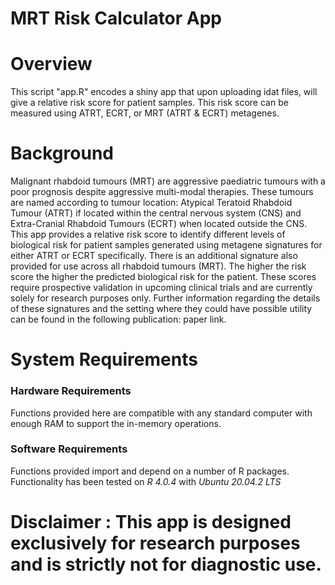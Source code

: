 # MRT Risk Calculator App

# Overview
This script "app.R" encodes a shiny app that upon uploading idat files, will give a relative risk score for patient samples. 
This risk score can be measured using ATRT, ECRT, or MRT (ATRT & ECRT) metagenes.  

# Background
Malignant rhabdoid tumours (MRT) are aggressive paediatric tumours with a poor prognosis despite aggressive multi-modal therapies. These tumours are named according to tumour location: Atypical Teratoid Rhabdoid Tumour (ATRT) if located within the central nervous system (CNS) and Extra-Cranial Rhabdoid Tumours (ECRT) when located outside the CNS.
This app provides a relative risk score to identify different levels of biological risk for patient samples generated using metagene signatures for either ATRT or ECRT specifically. There is an additional signature also provided for use across all rhabdoid tumours (MRT). 
The higher the risk score the higher the predicted biological risk for the patient. These scores require prospective validation in upcoming clinical trials and are currently solely for research purposes only.
Further information regarding the details of these signatures and the setting where they could have possible utility can be found in the following publication: paper link.


# System Requirements
### Hardware Requirements
Functions provided here are compatible with any standard computer with enough RAM to support the in-memory operations.
                
### Software Requirements
Functions provided import and depend on a number of R packages. Functionality has been tested on *R 4.0.4* with *Ubuntu 20.04.2 LTS*
                  
                  
                  
# Disclaimer : This app is designed exclusively for research purposes and is strictly not for diagnostic use.
                  